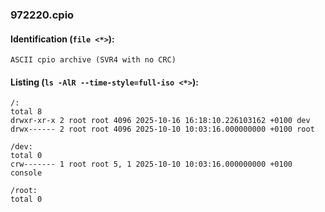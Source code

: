 ### 972220.cpio
#### Identification (`file <*>`):
```
ASCII cpio archive (SVR4 with no CRC)
```
#### Listing (`ls -AlR --time-style=full-iso <*>`):
```
/:
total 8
drwxr-xr-x 2 root root 4096 2025-10-16 16:18:10.226103162 +0100 dev
drwx------ 2 root root 4096 2025-10-10 10:03:16.000000000 +0100 root

/dev:
total 0
crw------- 1 root root 5, 1 2025-10-10 10:03:16.000000000 +0100 console

/root:
total 0
```

